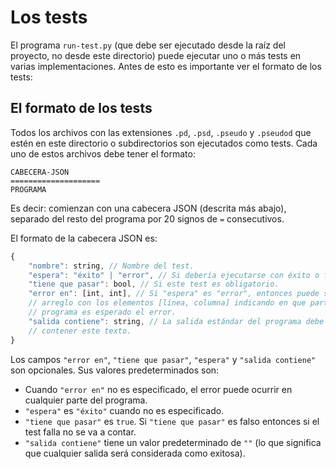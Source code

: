 # Los tests #

El programa `run-test.py` (que debe ser ejecutado desde la raíz del proyecto,
no desde este directorio) puede ejecutar uno o más tests en varias
implementaciones. Antes de esto es importante ver el formato de los tests:

## El formato de los tests ##

Todos los archivos con las extensiones `.pd`, `.psd`, `.pseudo` y `.pseudod`
que estén en este directorio o subdirectorios son ejecutados como tests. Cada
uno de estos archivos debe tener el formato:

```
CABECERA-JSON
====================
PROGRAMA
```

Es decir: comienzan con una cabecera JSON (descrita más abajo), separado del
resto del programa por 20 signos de `=` consecutivos.

El formato de la cabecera JSON es:

```js
{
    "nombre": string, // Nombre del test.
    "espera": "éxito" | "error", // Si debería ejecutarse con éxito o fallar.
    "tiene que pasar": bool, // Si este test es obligatorio.
    "error en": [int, int], // Si "espera" es "error", entonces puede ser un
    // arreglo con los elementos [línea, columna] indicando en que parte del
    // programa es esperado el error.
    "salida contiene": string, // La salida estándar del programa debe
    // contener este texto.
}
```

Los campos `"error en"`, `"tiene que pasar"`, `"espera"` y `"salida contiene"`
son opcionales. Sus valores predeterminados son:

- Cuando `"error en"` no es especificado, el error puede ocurrir en cualquier
  parte del programa.
- `"espera"` es `"éxito"` cuando no es especificado.
- `"tiene que pasar"` es `true`. Si `"tiene que pasar"` es falso entonces si el
  test falla no se va a contar.
- `"salida contiene"` tiene un valor predeterminado de `""` (lo que significa
  que cualquier salida será considerada como exitosa).
